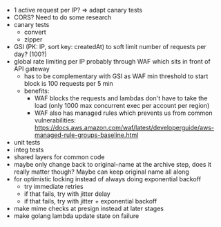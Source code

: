 - 1 active request per IP? => adapt canary tests
- CORS? Need to do some research
- canary tests
  - convert
  - zipper
- GSI (PK: IP, sort key: createdAt) to soft limit number of requests per day? (100?)
- global rate limiting per IP probably through WAF which sits in front of API gateway   
  - has to be complementary with GSI as WAF min threshold to start block is 100 requests per 5 min
  - benefits:
    - WAF blocks the requests and lambdas don't have to take the load (only 1000 max concurrent exec per account per region)
    - WAF also has managed rules which prevents us from common vulnerabilities: https://docs.aws.amazon.com/waf/latest/developerguide/aws-managed-rule-groups-baseline.html 
- unit tests
- integ tests
- shared layers for common code
- maybe only change back to original-name at the archive step, does it really matter though? Maybe can keep original name all along
- for optimistic locking instead of always doing exponential backoff
  - try immediate retries
  - if that fails, try with jitter delay
  - if that fails, try with jitter + exponential backoff
- make mime checks at presign instead at later stages
- make golang lambda update state on failure